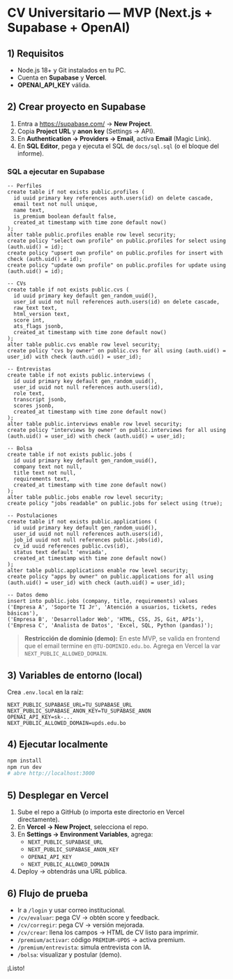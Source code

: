 
# CV Universitario — MVP (Next.js + Supabase + OpenAI)

## 1) Requisitos
- Node.js 18+ y Git instalados en tu PC.
- Cuenta en **Supabase** y **Vercel**.
- **OPENAI_API_KEY** válida.

## 2) Crear proyecto en Supabase
1. Entra a https://supabase.com/ → **New Project**.
2. Copia **Project URL** y **anon key** (Settings → API).
3. En **Authentication → Providers → Email**, activa **Email** (Magic Link).
4. En **SQL Editor**, pega y ejecuta el SQL de `docs/sql.sql` (o el bloque del informe).

### SQL a ejecutar en Supabase
```
-- Perfiles
create table if not exists public.profiles (
  id uuid primary key references auth.users(id) on delete cascade,
  email text not null unique,
  name text,
  is_premium boolean default false,
  created_at timestamp with time zone default now()
);
alter table public.profiles enable row level security;
create policy "select own profile" on public.profiles for select using (auth.uid() = id);
create policy "upsert own profile" on public.profiles for insert with check (auth.uid() = id);
create policy "update own profile" on public.profiles for update using (auth.uid() = id);

-- CVs
create table if not exists public.cvs (
  id uuid primary key default gen_random_uuid(),
  user_id uuid not null references auth.users(id) on delete cascade,
  raw_text text,
  html_version text,
  score int,
  ats_flags jsonb,
  created_at timestamp with time zone default now()
);
alter table public.cvs enable row level security;
create policy "cvs by owner" on public.cvs for all using (auth.uid() = user_id) with check (auth.uid() = user_id);

-- Entrevistas
create table if not exists public.interviews (
  id uuid primary key default gen_random_uuid(),
  user_id uuid not null references auth.users(id),
  role text,
  transcript jsonb,
  scores jsonb,
  created_at timestamp with time zone default now()
);
alter table public.interviews enable row level security;
create policy "interviews by owner" on public.interviews for all using (auth.uid() = user_id) with check (auth.uid() = user_id);

-- Bolsa
create table if not exists public.jobs (
  id uuid primary key default gen_random_uuid(),
  company text not null,
  title text not null,
  requirements text,
  created_at timestamp with time zone default now()
);
alter table public.jobs enable row level security;
create policy "jobs readable" on public.jobs for select using (true);

-- Postulaciones
create table if not exists public.applications (
  id uuid primary key default gen_random_uuid(),
  user_id uuid not null references auth.users(id),
  job_id uuid not null references public.jobs(id),
  cv_id uuid references public.cvs(id),
  status text default 'enviada',
  created_at timestamp with time zone default now()
);
alter table public.applications enable row level security;
create policy "apps by owner" on public.applications for all using (auth.uid() = user_id) with check (auth.uid() = user_id);

-- Datos demo
insert into public.jobs (company, title, requirements) values
('Empresa A', 'Soporte TI Jr', 'Atención a usuarios, tickets, redes básicas'),
('Empresa B', 'Desarrollador Web', 'HTML, CSS, JS, Git, APIs'),
('Empresa C', 'Analista de Datos', 'Excel, SQL, Python (pandas)');
```

> **Restricción de dominio (demo):** En este MVP, se valida en frontend que el email termine en `@TU-DOMINIO.edu.bo`. Agrega en Vercel la var `NEXT_PUBLIC_ALLOWED_DOMAIN`.

## 3) Variables de entorno (local)
Crea `.env.local` en la raíz:
```
NEXT_PUBLIC_SUPABASE_URL=TU_SUPABASE_URL
NEXT_PUBLIC_SUPABASE_ANON_KEY=TU_SUPABASE_ANON
OPENAI_API_KEY=sk-...
NEXT_PUBLIC_ALLOWED_DOMAIN=upds.edu.bo
```

## 4) Ejecutar localmente
```bash
npm install
npm run dev
# abre http://localhost:3000
```

## 5) Desplegar en Vercel
1. Sube el repo a GitHub (o importa este directorio en Vercel directamente).
2. En **Vercel → New Project**, selecciona el repo.
3. En **Settings → Environment Variables**, agrega:
   - `NEXT_PUBLIC_SUPABASE_URL`
   - `NEXT_PUBLIC_SUPABASE_ANON_KEY`
   - `OPENAI_API_KEY`
   - `NEXT_PUBLIC_ALLOWED_DOMAIN`
4. Deploy → obtendrás una URL pública.

## 6) Flujo de prueba
- Ir a `/login` y usar correo institucional.
- `/cv/evaluar`: pega CV → obtén score y feedback.
- `/cv/corregir`: pega CV → versión mejorada.
- `/cv/crear`: llena los campos → HTML de CV listo para imprimir.
- `/premium/activar`: código `PREMIUM-UPDS` → activa premium.
- `/premium/entrevista`: simula entrevista con IA.
- `/bolsa`: visualizar y postular (demo).

¡Listo!
